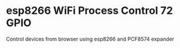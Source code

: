 # esp8266 WiFi Process Control 72 GPIO
 Control devices from browser using esp8266 and PCF8574 expander
